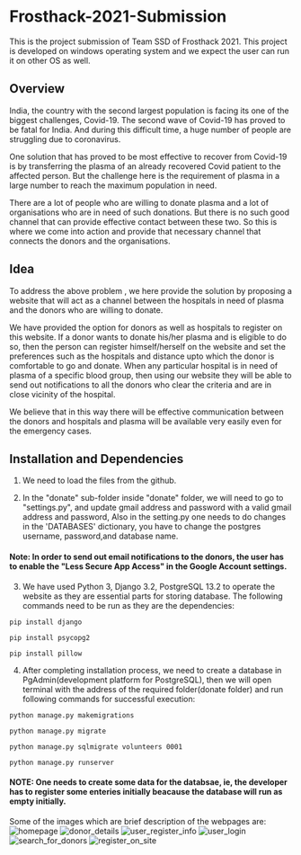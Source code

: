 # Frosthack-2021-Submission
This is the project submission of Team SSD of Frosthack 2021. This project is developed on windows operating system and we expect the user can run it on other OS as well.

## Overview
India, the country with the second largest population is facing its one of the biggest challenges, Covid-19. The second wave of Covid-19 has proved to be fatal for India. And during this difficult time, a huge number of people are struggling due to coronavirus.

One solution that has proved to be most effective to recover from Covid-19 is by transferring the plasma of an already recovered Covid patient to the affected person. But the challenge here is the requirement of plasma in a large number to reach the maximum population in need. 

There are a lot of people who are willing to donate plasma and a lot of organisations who are in need of such donations. But there is no such good channel that can provide effective contact between these two. So this is where we come into action and provide that necessary channel that connects the donors and the organisations.

## Idea
To address the above problem , we here provide the solution by proposing a website that will act as a channel between the hospitals in need of plasma and the donors who are willing to donate.

We have provided the option for donors as well as hospitals to register on this website. If a donor wants to donate his/her plasma and is eligible to do so, then the person can register himself/herself on the website and set the preferences such as the hospitals and distance upto which the donor is comfortable to go and donate. When any particular hospital is in need of plasma of a specific blood group, then using our website they will be able to send out notifications to all the donors who clear the criteria and are in close vicinity of the hospital.

We believe that in this way there will be effective communication between the donors and hospitals and plasma will be available very easily even for the emergency cases.

## Installation and Dependencies


1) We need to load the files from the github.

2) In the "donate" sub-folder inside "donate" folder, we will need to go to "settings.py", and update gmail address and password with a valid gmail address and password, Also in the setting.py one needs to do changes in the 'DATABASES' dictionary, you have to change the postgres username, password,and database name.

#### Note: In order to send out email notifications to the donors, the user has to enable the "Less Secure App Access" in the Google Account settings.

3) We have used Python 3, Django 3.2, PostgreSQL 13.2 to operate the website as they are essential parts for storing database.
The following commands need to be run as they are the dependencies:

```pip install django```

```pip install psycopg2```

```pip install pillow```

4) After completing installation process, we need to create a database in PgAdmin(development platform for PostgreSQL), then we will open terminal with the address of the required folder(donate folder) and run following commands for successful execution:

```python manage.py makemigrations```

```python manage.py migrate```

```python manage.py sqlmigrate volunteers 0001```

```python manage.py runserver```

#### NOTE: One needs to create some data for the databsae, ie, the developer has to register some enteries initially beacause the database will run as empty initially.

Some of the images which are brief description of the webpages are:
![homepage](https://user-images.githubusercontent.com/56973333/117562155-6df35000-b0ba-11eb-9277-3eef788b8b04.png)
![donor_details](https://user-images.githubusercontent.com/56973333/117562143-5f0c9d80-b0ba-11eb-92d7-651731a5b4b0.png)
![user_register_info](https://user-images.githubusercontent.com/56973333/117562146-6338bb00-b0ba-11eb-8e05-78caf4493daf.png)
![user_login](https://user-images.githubusercontent.com/56973333/117562150-6a5fc900-b0ba-11eb-9fe3-2e84973b9db1.png)
![search_for_donors](https://user-images.githubusercontent.com/56973333/117562158-73509a80-b0ba-11eb-963e-da144524b842.png)
![register_on_site](https://user-images.githubusercontent.com/56973333/117562197-b4e14580-b0ba-11eb-9acb-f93897513e6f.png)
